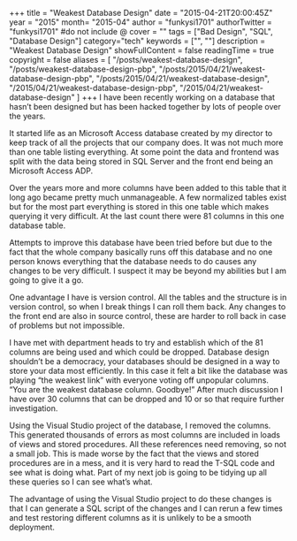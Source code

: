 +++
title = "Weakest Database Design"
date = "2015-04-21T20:00:45Z"
year = "2015"
month= "2015-04"
author = "funkysi1701"
authorTwitter = "funkysi1701" #do not include @
cover = ""
tags = ["Bad Design", "SQL",  "Database Design"]
category="tech"
keywords = ["", ""]
description =  "Weakest Database Design"
showFullContent = false
readingTime = true
copyright = false
aliases = [
    "/posts/weakest-database-design",
    "/posts/weakest-database-design-pbp",
    "/posts/2015/04/21/weakest-database-design-pbp",
    "/posts/2015/04/21/weakest-database-design",
    "/2015/04/21/weakest-database-design-pbp",
    "/2015/04/21/weakest-database-design"
]
+++
I have been recently working on a database that hasn’t been designed but has been hacked together by lots of people over the years.

It started life as an Microsoft Access database created by my director to keep track of all the projects that our company does. It was not much more than one table listing everything. At some point the data and frontend was split with the data being stored in SQL Server and the front end being an Microsoft Access ADP.

Over the years more and more columns have been added to this table that it long ago became pretty much unmanageable. A few normalized tables exist but for the most part everything is stored in this one table which makes querying it very difficult. At the last count there were 81 columns in this one database table.

Attempts to improve this database have been tried before but due to the fact that the whole company basically runs off this database and no one person knows everything that the database needs to do causes any changes to be very difficult. I suspect it may be beyond my abilities but I am going to give it a go.

One advantage I have is version control. All the tables and the structure is in version control, so when I break things I can roll them back. Any changes to the front end are also in source control, these are harder to roll back in case of problems but not impossible.

I have met with department heads to try and establish which of the 81 columns are being used and which could be dropped. Database design shouldn’t be a democracy, your databases should be designed in a way to store your data most efficiently. In this case it felt a bit like the database was playing “the weakest link” with everyone voting off unpopular columns. “You are the weakest database column. Goodbye!” After much discussion I have over 30 columns that can be dropped and 10 or so that require further investigation.

Using the Visual Studio project of the database, I removed the columns. This generated thousands of errors as most columns are included in loads of views and stored procedures. All these references need removing, so not a small job. This is made worse by the fact that the views and stored procedures are in a mess, and it is very hard to read the T-SQL code and see what is doing what. Part of my next job is going to be tidying up all these queries so I can see what’s what.

The advantage of using the Visual Studio project to do these changes is that I can generate a SQL script of the changes and I can rerun a few times and test restoring different columns as it is unlikely to be a smooth deployment.